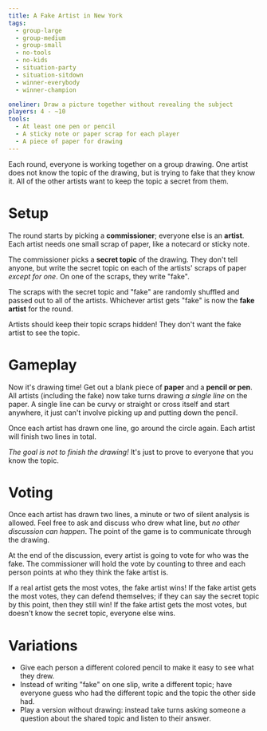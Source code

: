 ```yaml
---
title: A Fake Artist in New York
tags:
  - group-large
  - group-medium
  - group-small
  - no-tools
  - no-kids
  - situation-party
  - situation-sitdown
  - winner-everybody
  - winner-champion

oneliner: Draw a picture together without revealing the subject
players: 4 - ~10
tools:
  - At least one pen or pencil
  - A sticky note or paper scrap for each player
  - A piece of paper for drawing
---
```

Each round, everyone is working together on a group drawing.
One artist does not know the topic of the drawing, but is trying to fake that they know it.
All of the other artists want to keep the topic a secret from them.

# Setup

The round starts by picking a **commissioner**; everyone else is an **artist**.
Each artist needs one small scrap of paper, like a notecard or sticky note.

The commissioner picks a **secret topic** of the drawing.
They don't tell anyone, but write the secret topic on each of the artists' scraps of paper _except for one_.
On one of the scraps, they write "fake".

The scraps with the secret topic and "fake" are randomly shuffled and passed out to all of the artists.
Whichever artist gets "fake" is now the **fake artist** for the round.

Artists should keep their topic scraps hidden!
They don't want the fake artist to see the topic.

# Gameplay

Now it's drawing time!
Get out a blank piece of **paper** and a **pencil or pen**.
All artists (including the fake) now take turns drawing _a single line_ on the paper.
A single line can be curvy or straight or cross itself and start anywhere, it just can't involve picking up and putting down the pencil.

Once each artist has drawn one line, go around the circle again.
Each artist will finish two lines in total.

_The goal is not to finish the drawing!_
It's just to prove to everyone that you know the topic.

# Voting

Once each artist has drawn two lines, a minute or two of silent analysis is allowed.
Feel free to ask and discuss who drew what line, but _no other discussion can happen_.
The point of the game is to communicate through the drawing.

At the end of the discussion, every artist is going to vote for who was the fake.
The commissioner will hold the vote by counting to three and each person points at who they think the fake artist is.

If a real artist gets the most votes, the fake artist wins!
If the fake artist gets the most votes, they can defend themselves; if they can say the secret topic by this point, then they still win!
If the fake artist gets the most votes, but doesn't know the secret topic, everyone else wins.

# Variations

- Give each person a different colored pencil to make it easy to see what they drew.
- Instead of writing "fake" on one slip, write a different topic; have everyone guess who had the different topic and the topic the other side had.
- Play a version without drawing: instead take turns asking someone a question about the shared topic and listen to their answer.
